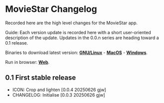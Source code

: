 # MovieStar Changelog

Recorded here are the high level changes for the MovieStar app.

Guide: Each version update is recorded here with a short user-oriented
description of the update. Updates in the 0.0.n series are heading
toward a 0.1 release.

Binaries to download latest version:
[**GNU/Linux**](https://solidcommunity.au/installers/moviestar-dev-linux.zip) -
[**MacOS**](https://solidcommunity.au/installers/moviestar-dev-macos.zip) -
[**Windows**](https://solidcommunity.au/installers/moviestar-dev-windows-inno.exe).

Run in browser: [**Web**](https://moviestar.solidcommunity.au).

## 0.1 First stable release

+ ICON: Crop and lighten [0.0.4 20250626 gjw]
+ CHANGELOG: Initialise [0.0.3 20250626 gjw]
